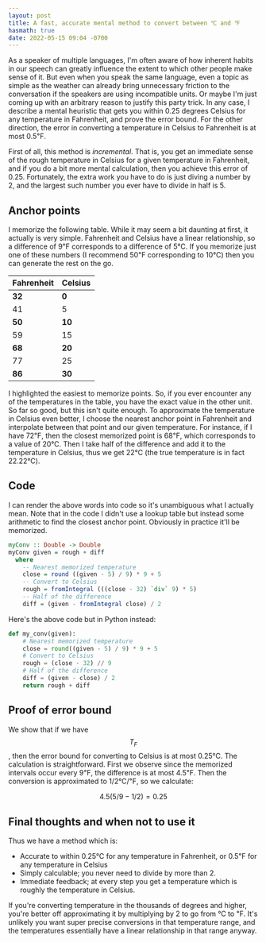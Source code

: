 ```yaml
---
layout: post
title: A fast, accurate mental method to convert between ℃ and ℉
hasmath: true
date: 2022-05-15 09:04 -0700
---
```

As a speaker of multiple languages, I'm often aware of how inherent
habits in our speech can greatly influence the extent to which other
people make sense of it.  But even when you speak the same language,
even a topic as simple as the weather can already bring unnecessary
friction to the conversation if the speakers are using incompatible
units.  Or maybe I'm just coming up with an arbitrary reason to
justify this party trick.  In any case, I describe a mental heuristic
that gets you within 0.25 degrees Celsius for any temperature in
Fahrenheit, and prove the error bound.  For the other direction, the
error in converting a temperature in Celsius to Fahrenheit is at most
0.5℉.

First of all, this method is _incremental_.  That is, you get an
immediate sense of the rough temperature in Celsius for a given
temperature in Fahrenheit, and if you do a bit more mental
calculation, then you achieve this error of 0.25.  Fortunately, the
extra work you have to do is just diving a number by 2, and the
largest such number you ever have to divide in half is 5.

## Anchor points
I memorize the following table.  While it may seem a bit daunting at
first, it actually is very simple.  Fahrenheit and Celsius have a
linear relationship, so a difference of 9℉ corresponds to a difference
of 5℃.  If you memorize just one of these numbers (I recommend 50℉
corresponding to 10℃) then you can generate the rest on the go.

| Fahrenheit | Celsius |
|------------|---------|
| **32**     | **0**   |
| 41         | 5       |
| **50**     | **10**  |
| 59         | 15      |
| **68**     | **20**  |
| 77         | 25      |
| **86**     | **30**  |

    
I highlighted the easiest to memorize points.  So, if you ever
encounter any of the temperatures in the table, you have the exact
value in the other unit.  So far so good, but this isn't quite enough.
To approximate the temperature in Celsius even better, I choose the
nearest anchor point in Fahrenheit and interpolate between that point
and our given temperature.  For instance, if I have 72℉, then the
closest memorized point is 68℉, which corresponds to a value of 20℃.
Then I take half of the difference and add it to the temperature in
Celsius, thus we get 22℃ (the true temperature is in fact 22.22℃).

## Code
I can render the above words into code so it's unambiguous what I
actually mean.  Note that in the code I didn't use a lookup table but
instead some arithmetic to find the closest anchor point.  Obviously
in practice it'll be memorized.

```haskell
myConv :: Double -> Double
myConv given = rough + diff
  where
    -- Nearest memorized temperature
    close = round ((given - 5) / 9) * 9 + 5
    -- Convert to Celsius
    rough = fromIntegral (((close - 32) `div` 9) * 5)
    -- Half of the difference
    diff = (given - fromIntegral close) / 2
```

Here's the above code but in Python instead:

```python
def my_conv(given):
    # Nearest memorized temperature
    close = round((given - 5) / 9) * 9 + 5
    # Convert to Celsius
    rough = (close - 32) // 9
    # Half of the difference
    diff = (given - close) / 2
    return rough + diff
```

## Proof of error bound
We show that if we have $$T_F$$, then the error bound for converting
to Celsius is at most 0.25℃.  The calculation is straightforward.
First we observe since the memorized intervals occur every 9℉, the
difference is at most 4.5℉.  Then the conversion is approximated to
1/2℃/℉, so we calculate:

$$
4.5(5/9-1/2) = 0.25
$$

## Final thoughts and when not to use it
Thus we have a method which is:

* Accurate to within 0.25℃ for any temperature in Fahrenheit, or 0.5℉
  for any temperature in Celsius
* Simply calculable; you never need to divide by more than 2.
* Immediate feedback; at every step you get a temperature which is
  roughly the temperature in Celsius.

If you're converting temperature in the thousands of degrees and
higher, you're better off approximating it by multiplying by 2 to go
from ℃ to ℉.  It's unlikely you want super precise conversions in that
temperature range, and the temperatures essentially have a linear
relationship in that range anyway.
